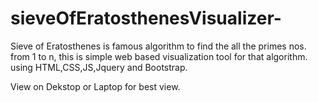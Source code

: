 # sieveOfEratosthenesVisualizer-
Sieve of Eratosthenes is famous algorithm to find the all the primes nos. from 1 to n, this is simple web based visualization tool for that algorithm. using HTML,CSS,JS,Jquery and Bootstrap.

View on Dekstop or Laptop for best view.

